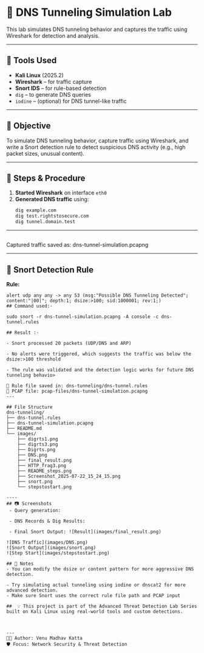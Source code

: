 # 🧪 DNS Tunneling Simulation Lab

This lab simulates DNS tunneling behavior and captures the traffic using Wireshark for detection and analysis.

---

## 🔧 Tools Used
- **Kali Linux** (2025.2)
- **Wireshark** – for traffic capture
- **Snort IDS** – for rule-based detection
- `dig` – to generate DNS queries
- `iodine` – (optional) for DNS tunnel-like traffic

---

## 🎯 Objective
To simulate DNS tunneling behavior, capture traffic using Wireshark, and write a Snort detection rule to detect suspicious DNS activity (e.g., high packet sizes, unusual content).


---
## 📸 Steps & Procedure

1. **Started Wireshark** on interface `eth0`
2. **Generated DNS traffic** using:
   ```bash
   dig example.com
   dig test.rightstosecure.com
   dig tunnel.domain.test
---
##

Captured traffic saved as:  dns-tunnel-simulation.pcapng


---
## 🔐 Snort Detection Rule

**Rule:**
```snort
alert udp any any -> any 53 (msg:"Possible DNS Tunneling Detected"; content:"|00|"; depth:1; dsize:>100; sid:1000001; rev:1;)
## Command used:-

sudo snort -r dns-tunnel-simulation.pcapng -A console -c dns-tunnel.rules

## Result :-

- Snort processed 20 packets (UDP/DNS and ARP)

- No alerts were triggered, which suggests the traffic was below the dsize:>100 threshold

- The rule was validated and the detection logic works for future DNS tunneling behavio>

📂 Rule file saved in: dns-tunneling/dns-tunnel.rules
📂 PCAP file: pcap-files/dns-tunnel-simulation.pcapng
---

## File Structure
dns-tunneling/
├── dns-tunnel.rules
├── dns-tunnel-simulation.pcapng
├── README.md
└── images/
    ├── digrts1.png
    ├── digrts3.png
    ├── Digrts.png
    ├── DNS.png
    ├── final_result.png
    ├── HTTP_frag3.png
    ├── README_steps.png
    ├── Screenshot_2025-07-22_15_24_15.png
    ├── snort.png
    └── stepstostart.png

----
## 📷 Screenshots
 - Query generation:

 - DNS Records & Dig Results:

 - Final Snort Output: ![Result](images/final_result.png)

![DNS Traffic](images/DNS.png)  
![Snort Output](images/snort.png)  
![Step Start](images/stepstostart.png)

## 📌 Notes
- You can modify the dsize or content pattern for more aggressive DNS detection.

- Try simulating actual tunneling using iodine or dnscat2 for more advanced detection.
- Make sure Snort uses the correct rule file path and PCAP input

##  💡 This project is part of the Advanced Threat Detection Lab Series built on Kali Linux using real-world tools and custom detections.



---
👨‍💻 Author: Venu Madhav Katta  
🛡️ Focus: Network Security & Threat Detection  

